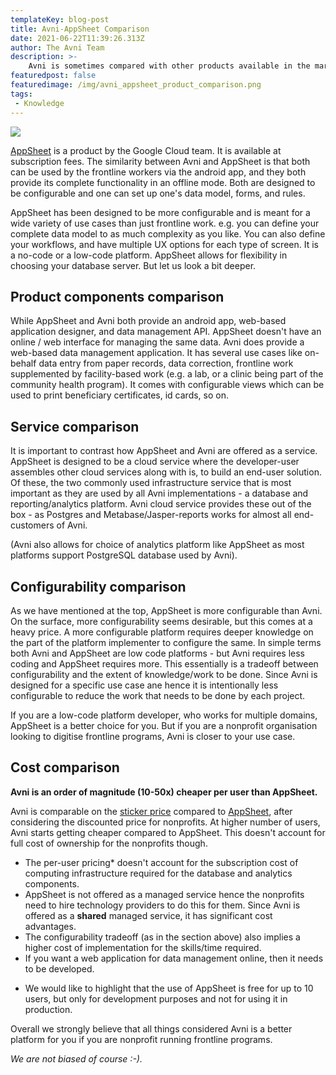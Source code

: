 ```yaml
---
templateKey: blog-post
title: Avni-AppSheet Comparison
date: 2021-06-22T11:39:26.313Z
author: The Avni Team
description: >-
    Avni is sometimes compared with other products available in the market and nonprofit organisations are interested in know why they should choose Avni. Hence, this is the first in series of posts where we discuss how Avni compares with these options - in the context of the frontline social/development programs done by nonprofit organisations. In this blog, we cover Avni's comparison with AppSheet. We have left out the virtues of open source from the scope of these posts.
featuredpost: false
featuredimage: /img/avni_appsheet_product_comparison.png
tags:
 - Knowledge
---
```


![](/img/avni_appsheet_product_comparison.png)

<a href="https://www.appsheet.com/" target="_blank">AppSheet</a> is a product by the Google Cloud team. It is available at subscription fees. The similarity between Avni and AppSheet is that both can be used by the frontline workers via the android app, and they both provide its complete functionality in an offline mode. Both are designed to be configurable and one can set up one's data model, forms, and rules.

AppSheet has been designed to be more configurable and is meant for a wide variety of use cases than just frontline work. e.g. you can define your complete data model to as much complexity as you like. You can also define your workflows, and have multiple UX options for each type of screen. It is a no-code or a low-code platform. AppSheet allows for flexibility in choosing your database server. But let us look a bit deeper.


Product components comparison
------------------------------------------------------------
While AppSheet and Avni both provide an android app, web-based application designer, and data management API. AppSheet doesn't have an online / web interface for managing the same data. Avni does provide a web-based data management application. It has several use cases like on-behalf data entry from paper records, data correction, frontline work supplemented by facility-based work (e.g. a lab, or a clinic being part of the community health program). It comes with configurable views which can be used to print beneficiary certificates, id cards, so on.


Service comparison
------------------------------------------------------------
It is important to contrast how AppSheet and Avni are offered as a service. AppSheet is designed to be a cloud service where the developer-user assembles other cloud services along with is, to build an end-user solution. Of these, the two commonly used infrastructure service that is most important as they are used by all Avni implementations - a database and reporting/analytics platform. Avni cloud service provides these out of the box - as Postgres and Metabase/Jasper-reports works for almost all end-customers of Avni.

(Avni also allows for choice of analytics platform like AppSheet as most platforms support PostgreSQL database used by Avni).


Configurability comparison
------------------------------------------------------------
As we have mentioned at the top, AppSheet is more configurable than Avni. On the surface, more configurability seems desirable, but this comes at a heavy price. A more configurable platform requires deeper knowledge on the part of the platform implementer to configure the same. In simple terms both Avni and AppSheet are low code platforms - but Avni requires less coding and AppSheet requires more. This essentially is a tradeoff between configurability and the extent of knowledge/work to be done. Since Avni is designed for a specific use case ane hence it is intentionally less configurable to reduce the work that needs to be done by each project.

If you are a low-code platform developer, who works for multiple domains, AppSheet is a better choice for you. But if you are a nonprofit organisation looking to digitise frontline programs, Avni is closer to your use case.


Cost comparison
------------------------------------------------------------
**Avni is an order of magnitude (10-50x) cheaper per user than AppSheet.**

Avni is comparable on the <a href="https://avniproject.org/pricing" target="_blank">sticker price</a> compared to <a href="https://solutions.appsheet.com/pricing" target="_blank">AppSheet</a>, after considering the discounted price for nonprofits. At higher number of users, Avni starts getting cheaper compared to AppSheet. This doesn't account for full cost of ownership for the nonprofits though.

- The per-user pricing* doesn't account for the subscription cost of computing infrastructure required for the database and analytics components.
- AppSheet is not offered as a managed service hence the nonprofits need to hire technology providers to do this for them. Since Avni is offered as a **shared** managed service, it has significant cost advantages.
- The configurability tradeoff (as in the section above) also implies a higher cost of implementation for the skills/time required.
- If you want a web application for data management online, then it needs to be developed.

* We would like to highlight that the use of AppSheet is free for up to 10 users, but only for development purposes and not for using it in production.

Overall we strongly believe that all things considered Avni is a better platform for you if you are nonprofit running frontline programs.

*We are not biased of course :-).*

